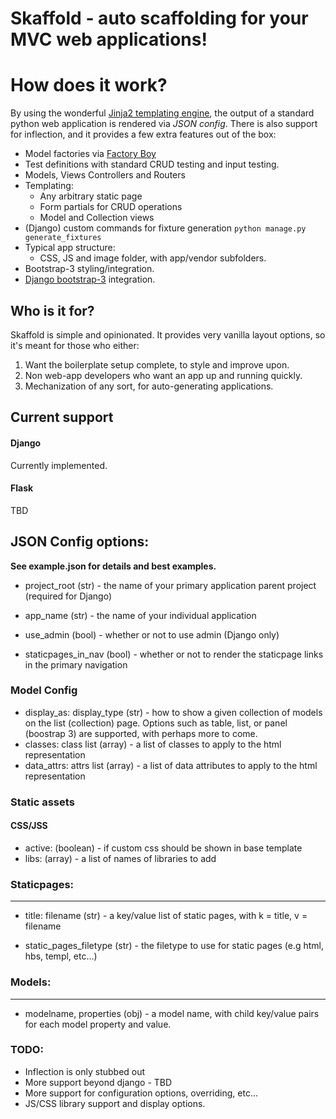Skaffold - auto scaffolding for your MVC web applications!
============================================================

# How does it work?

By using the wonderful [Jinja2 templating engine](https://github.com/mitsuhiko/jinja2), the output of a standard python web application is rendered via *JSON config*. There is also support for inflection, and it provides a few extra features out of the box:

* Model factories via [Factory Boy](https://github.com/rbarrois/factory_boy)
* Test definitions with standard CRUD testing and input testing.
* Models, Views Controllers and Routers
* Templating:
    * Any arbitrary static page
    * Form partials for CRUD operations
    * Model and Collection views
* (Django) custom commands for fixture generation `python manage.py generate_fixtures`
* Typical app structure:
    * CSS, JS and image folder, with app/vendor subfolders.
* Bootstrap-3 styling/integration.
* [Django bootstrap-3](https://github.com/dyve/django-bootstrap3) integration.

## Who is it for?

Skaffold is simple and opinionated. It provides very vanilla layout options, so it's meant for those who either:

1. Want the boilerplate setup complete, to style and improve upon.
2. Non web-app developers who want an app up and running quickly.
3. Mechanization of any sort, for auto-generating applications.

## Current support

#### Django

Currently implemented.

#### Flask

TBD

## JSON Config options:

**See example.json for details and best examples.**

* project_root (str) - the name of your primary application parent project (required for Django)
* app_name (str) - the name of your individual application
* use_admin (bool) - whether or not to use admin (Django only)

* staticpages_in_nav (bool) - whether or not to render the staticpage links in the primary navigation

### Model Config

* display_as: display_type (str) - how to show a given collection of models on the list (collection) page. Options such as table, list, or panel (boostrap 3) are supported, with perhaps more to come.
* classes: class list (array) - a list of classes to apply to the html representation
* data_attrs: attrs list (array) - a list of data attributes to apply to the html representation

### Static assets
#### CSS/JSS
* active: (boolean) - if custom css should be shown in base template
* libs: (array) - a list of names of libraries to add

### Staticpages:
-----------
* title: filename (str) - a key/value list of static pages, with k = title, v = filename

* static_pages_filetype (str) - the filetype to use for static pages (e.g html, hbs, templ, etc...)

### Models:
-----------
* modelname, properties (obj) - a model name, with child key/value pairs for each model property and value.

### TODO:

* Inflection is only stubbed out
* More support beyond django - TBD
* More support for configuration options, overriding, etc...
* JS/CSS library support and display options.

